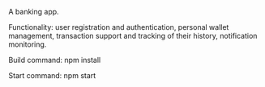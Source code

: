 A banking app. 

Functionality: user registration and authentication, personal wallet management, transaction support and tracking of their history, notification monitoring.

Build command: npm install

Start command: npm start


